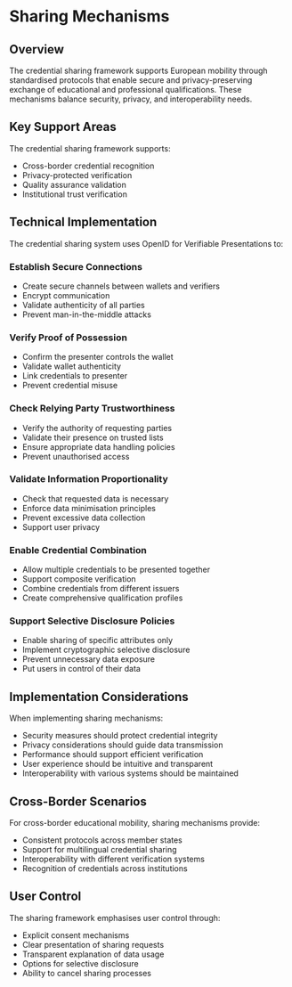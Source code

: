 # Sharing Mechanisms

## Overview

The credential sharing framework supports European mobility through standardised protocols that enable secure and privacy-preserving exchange of educational and professional qualifications. These mechanisms balance security, privacy, and interoperability needs.

## Key Support Areas

The credential sharing framework supports:
- Cross-border credential recognition
- Privacy-protected verification
- Quality assurance validation
- Institutional trust verification

## Technical Implementation

The credential sharing system uses OpenID for Verifiable Presentations to:

### Establish Secure Connections
- Create secure channels between wallets and verifiers
- Encrypt communication
- Validate authenticity of all parties
- Prevent man-in-the-middle attacks

### Verify Proof of Possession
- Confirm the presenter controls the wallet
- Validate wallet authenticity
- Link credentials to presenter
- Prevent credential misuse

### Check Relying Party Trustworthiness
- Verify the authority of requesting parties
- Validate their presence on trusted lists
- Ensure appropriate data handling policies
- Prevent unauthorised access

### Validate Information Proportionality
- Check that requested data is necessary
- Enforce data minimisation principles
- Prevent excessive data collection
- Support user privacy

### Enable Credential Combination
- Allow multiple credentials to be presented together
- Support composite verification
- Combine credentials from different issuers
- Create comprehensive qualification profiles

### Support Selective Disclosure Policies
- Enable sharing of specific attributes only
- Implement cryptographic selective disclosure
- Prevent unnecessary data exposure
- Put users in control of their data

## Implementation Considerations

When implementing sharing mechanisms:
- Security measures should protect credential integrity
- Privacy considerations should guide data transmission
- Performance should support efficient verification
- User experience should be intuitive and transparent
- Interoperability with various systems should be maintained

## Cross-Border Scenarios

For cross-border educational mobility, sharing mechanisms provide:
- Consistent protocols across member states
- Support for multilingual credential sharing
- Interoperability with different verification systems
- Recognition of credentials across institutions

## User Control

The sharing framework emphasises user control through:
- Explicit consent mechanisms
- Clear presentation of sharing requests
- Transparent explanation of data usage
- Options for selective disclosure
- Ability to cancel sharing processes